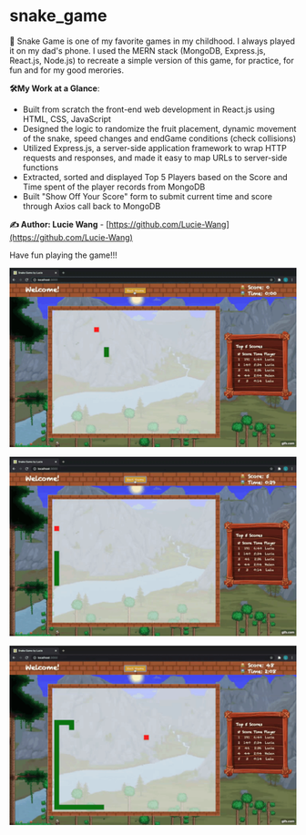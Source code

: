 # snake_game
:snake: Snake Game is one of my favorite games in my childhood. I always played it on my dad's phone. I used the MERN stack (MongoDB, Express.js, React.js, Node.js) to recreate a simple version of this game, for practice, for fun and for my good merories. 

 **🛠️My Work at a Glance**:
<ul>
<li>Built from scratch the front-end web development in React.js using HTML, CSS, JavaScript</li>
<li>Designed the logic to randomize the fruit placement, dynamic movement of the snake, speed changes and endGame conditions (check collisions)</li>
<li>Utilized Express.js, a server-side application framework to wrap HTTP requests and responses, and made it easy to map URLs to server-side functions</li>
<li>Extracted, sorted and displayed Top 5 Players based on the Score and Time spent of the player records from MongoDB</li>
<li>Built "Show Off Your Score" form to submit current time and score through Axios call back to MongoDB</li>
</ul>

**✍ Author: Lucie Wang** - [https://github.com/Lucie-Wang](https://github.com/Lucie-Wang)

Have fun playing the game!!!

<div align="center">
  
![Snake Game Demo](./snake_game_demo_II.gif)

</div>

<div align="center">
  
![Snake Game Demo](./snake_game_demo_III.gif)

</div>

<div align="center">
  
![Snake Game Demo](./snake_game_demo_I.gif)

</div>
